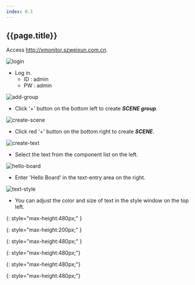 ```yaml
---
index: 0.1
---
```

## {{page.title}}

Access <a href="http://xmonitor.szweixun.com.cn" target="_blank">http://xmonitor.szweixun.com.cn</a>.

![login]
- Log in.
  - ID : admin
  - PW : admin

![add-group]
- Click '+' button on the bottom left to create **_SCENE group_**.

![create-scene]
- Click red '+' button on the bottom right to create **_SCENE_**.

![create-text]
- Select the text from the component list on the left.

![hello-board]
- Enter 'Hello Board' in the text-entry area on the right.

![text-style]
- You can adjust the color and size of text in the style window on the top left.




[login]: {{site.baseurl}}/assets/login.png
{: style="max-height:480px;" }

[add-group]: {{site.baseurl}}/assets/getting_started/add-group.png
{: style="max-height:200px;" }

[create-scene]: {{site.baseurl}}/assets/create-scene.png
{: style="max-height:480px;" }

[create-text]: {{site.baseurl}}/assets/create-text.png
{: style="max-height:480px;"}

[hello-board]: {{site.baseurl}}/assets/hello-board.png
{: style="max-height:480px;"}

[text-style]: {{site.baseurl}}/assets/text-style.png
{: style="max-height:480px;"}
